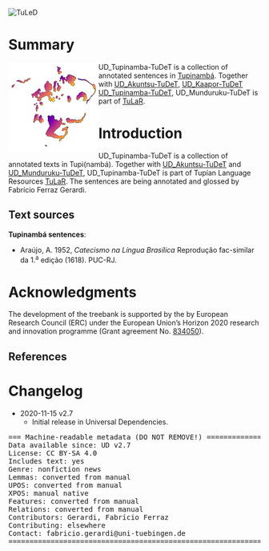 ![TuLeD](not-to-release/mapNimu2.png)

# Summary

<p>
<img align="left" src="not-to-release/tupi1.png" width="180" height="180">

UD_Tupinamba-TuDeT is a collection of annotated sentences in <a href="https://glottolog.org/resource/languoid/id/guaj1255">Tupinambá</a>.
Together with <a href="http://www.endangeredlanguages.com/lang/2981">UD_Akuntsu-TuDeT</a>, <a href="http://www.endangeredlanguages.com/lang/2981">UD_Kaapor-TuDeT</a>  <a href="https://github.com/UniversalDependencies/UD_Kaapor-TuDeT">UD_Tupinamba-TuDeT</a>, UD_Munduruku-TuDeT is part of <a href="https://tular.org">TuLaR</a>. </p>


# Introduction

UD_Tupinamba-TuDeT is a collection of annotated texts in Tupi(nambá). Together with [UD_Akuntsu-TuDeT](https://github.com/UniversalDependencies/UD_Akuntsu-TuDeT) and [UD_Munduruku-TuDeT](https://github.com/UniversalDependencies/UD_Munduruku-TuDeT), UD_Tupinamba-TuDeT is part of Tupían Language Resources [TuLaR](https://tular.org).  The sentences are being annotated and glossed by Fabrício Ferraz Gerardi.

## Text sources

**Tupinambá sentences**:<br/>
* Araújo, A. 1952, *Catecismo na Língua Brasílica* Reprodução fac-similar da 1.<sup>a</sup> edição (1618). PUC-RJ.


# Acknowledgments

The development of the treebank is supported by the by European Research Council (ERC) under the European Union’s Horizon 2020 research and innovation programme (Grant agreement No. [834050](https://uni-tuebingen.de/fakultaeten/philosophische-fakultaet/fachbereiche/neuphilologie/seminar-fuer-sprachwissenschaft/arbeitsbereiche/allg-sprachwissenschaft/projekte/crosslingference/)).

## References




# Changelog

* 2020-11-15 v2.7
  * Initial release in Universal Dependencies.


<pre>
=== Machine-readable metadata (DO NOT REMOVE!) ================================
Data available since: UD v2.7
License: CC BY-SA 4.0
Includes text: yes
Genre: nonfiction news
Lemmas: converted from manual
UPOS: converted from manual
XPOS: manual native
Features: converted from manual
Relations: converted from manual
Contributors: Gerardi, Fabrício Ferraz
Contributing: elsewhere
Contact: fabricio.gerardi@uni-tuebingen.de
===============================================================================
</pre>
